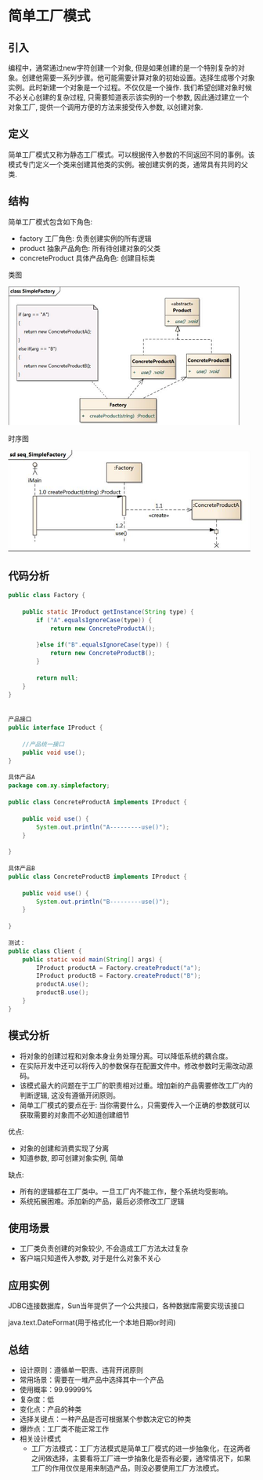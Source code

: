 # 简单工厂模式

## 引入

编程中，通常通过new字符创建一个对象, 但是如果创建的是一个特别复杂的对象。创建他需要一系列步骤。他可能需要计算对象的初始设置。选择生成哪个对象实例。此时新建一个对象是一个过程。不仅仅是一个操作. 我们希望创建对象时候不必关心创建的复杂过程, 只需要知道表示该实例的一个参数, 因此通过建立一个对象工厂, 提供一个调用方便的方法来接受传入参数, 以创建对象.

## 定义

简单工厂模式又称为静态工厂模式。可以根据传入参数的不同返回不同的事例。该模式专门定义一个类来创建其他类的实例。被创建实例的类，通常具有共同的父类.

## 结构

简单工厂模式包含如下角色:

*   factory 工厂角色: 负责创建实例的所有逻辑
*   product 抽象产品角色: 所有待创建对象的父类
*   concreteProduct 具体产品角色: 创建目标类

类图

<img src="../../assets/pic2.png" style="zoom: 70%"/>

时序图

<img src="../../assets/pic3.png" style="zoom: 80%"/>

## 代码分析

```java
public class Factory {

	public static IProduct getInstance(String type) {
		if ("A".equalsIgnoreCase(type)) {
            return new ConcreteProductA();
			
		}else if("B".equalsIgnoreCase(type)) {
			return new ConcreteProductB();
		}
		
		return null;
	}
}


产品接口
public interface IProduct {

	//产品统一接口
	public void use();
}

具体产品A
package com.xy.simplefactory;

public class ConcreteProductA implements IProduct {

	public void use() {
        System.out.println("A---------use()");
	}

}

具体产品B
public class ConcreteProductB implements IProduct {

	public void use() {
        System.out.println("B---------use()");
	}

}

测试：
public class Client {
    public static void main(String[] args) {
		IProduct productA = Factory.createProduct("a");
		IProduct productB = Factory.createProduct("B");
		productA.use();
		productB.use();
	}
}


```

## 模式分析

*   将对象的创建过程和对象本身业务处理分离。可以降低系统的耦合度。
*   在实际开发中还可以将传入的参数保存在配置文件中。修改参数时无需改动源码。
*   该模式最大的问题在于工厂的职责相对过重。增加新的产品需要修改工厂内的判断逻辑, 这没有遵循开闭原则。
*   简单工厂模式的要点在于: 当你需要什么，只需要传入一个正确的参数就可以获取需要的对象而不必知道创建细节

优点:

*   对象的创建和消费实现了分离
*   知道参数, 即可创建对象实例, 简单

缺点:

*   所有的逻辑都在工厂类中。一旦工厂内不能工作，整个系统均受影响。
*   系统拓展困难。添加新的产品，最后必须修改工厂逻辑

## 使用场景

*   工厂类负责创建的对象较少, 不会造成工厂方法太过复杂
*   客户端只知道传入参数, 对于是什么对象不关心

## 应用实例

JDBC连接数据库，Sun当年提供了一个公共接口，各种数据库需要实现该接口

java.text.DateFormat(用于格式化一个本地日期or时间)

## 总结

*	设计原则：遵循单一职责、违背开闭原则 
*	常用场景：需要在一堆产品中选择其中一个产品 
*	使用概率：99.99999% 
*	复杂度：低 
*	变化点：产品的种类 
*	选择关键点：一种产品是否可根据某个参数决定它的种类 
*	爆炸点：工厂类不能正常工作 
*	相关设计模式 
    * 工厂方法模式：工厂方法模式是简单工厂模式的进一步抽象化，在这两者之间做选择，主要看将工厂进一步抽象化是否有必要，通常情况下，如果工厂的作用仅仅是用来制造产品，则没必要使用工厂方法模式。 

